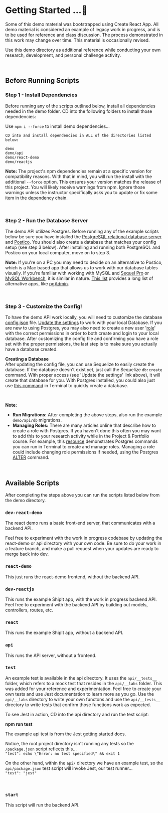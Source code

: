 # Getting Started ...🚀

Some of this demo material was bootstrapped using Create React App. All demo material is considered an example of legacy work in progress, and is to be used for reference and class discussion. The process demonstrated in this work may change over time. This material is occasionally revised. 

Use this demo directory as additional reference while conducting your own research, development, and personal challenge activity.  

<br>

## Before Running Scripts 

### Step 1 - Install Dependencies

Before running any of the scripts outlined below, install all dependencies needed in the demo folder. CD into the following folders to install those dependencies:  

Use `npm i --force` to install demo dependencies...

```
CD into and install dependencies in ALL of the directories listed below: 

demo
demo/api  
demo/react-demo  
demo/reactjs  

```

**Note:** The project's npm dependencies remain at a specific version for compatibility reasons. With that in mind, you will run the install with the additional `--force` option. This ensures your version matches the release of this project. You will likely receive warnings from npm. Ignore those warnings unless the instructor specifically asks you to update or fix some item in the dependency chain.

<br>

### Step 2 - Run the Database Server
The demo API utilizes Postgres. Before running any of the example scripts below be sure you have installed the [PostgreSQL relational database server](https://www.postgresql.org/) and [Postico](https://eggerapps.at/postico/). You should also create a database that matches your config setup (see step 3 below). After installing and running both PostgreSQL and Postico on your local computer, move on to step 3. 

**Note:** If you're on a PC you may need to decide on an alternative to Postico, which is a Mac based app that allows us to work with our database tables visually. If you're familiar with working with MySQL and [Sequel Pro](https://sequelpro.com/) or [MySQL Workbench](https://dev.mysql.com/doc/workbench/en/wb-intro.html), it is similar in nature. [This list](https://www.postgresql.org/download/products/1-administrationdevelopment-tools/) provides a long list of alternative apps, like [pgAdmin](https://www.pgadmin.org/). 


<br>

### Step 3 - Customize the Config!
To have the demo API work locally, you will need to customize the database [config.json](./api/db/config.json) file. [Update the settings](https://sequelize.org/docs/v7/other-topics/migrations/#configuration) to work with your local Database. If you are new to using Postgres, you may also need to create a new user '[role](https://www.postgresql.org/docs/current/sql-createrole.html)' with the correct permissions in order to both create and login to your local database. After customizing the config file and confirming you have a role set with the proper permissions, the last step is to make sure you actually have a database created. 


**Creating a Database**  
After updating the config file, you can use Sequelize to easily create the database. If the database doesn't exist yet, just call the Sequelize `db:create` command. With proper access (see 'Update the settings' link above), it will create that database for you. With Postgres installed, you could also just use [this command](https://www.postgresql.org/docs/current/tutorial-createdb.html) in Terminal to quickly create a database.   

<br>

**Note:** 

* **Run Migrations:** After completing the above steps, also run the example `demo/api/db` migrations. 
* **Managing Roles:** There are many articles online that describe how to create a role with Postgres. If you haven't done this often you may want to add this to your research activity while in the Project & Portfolio course. For example, this [resource](https://www.postgresqltutorial.com/postgresql-administration/postgresql-roles/) demonstrates Postgres commands you can run in Terminal to create and manage roles. Managing a role could include changing role permissions if needed, using the Postgres [ALTER](https://www.postgresql.org/docs/current/sql-alterrole.html) command.   


<br>


## Available Scripts

After completing the steps above you can run the scripts listed below from the demo directory. 


### `dev-react-demo`
The react demo runs a basic front-end server, that communicates with a backend API.  

Feel free to experiment with the work in progress codebase by updating the react-demo or api directory with your own code. Be sure to do your work in a feature branch, and make a pull request when your updates are ready to merge back into dev. 

### `react-demo`
This just runs the react-demo frontend, without the backend API.

### `dev-reactjs`
This runs the example ShipIt app, with the work in progress backend API. Feel free to experiment with the backend API by building out models, controllers, routes, etc. 

### `react`
This runs the example ShipIt app, without a backend API. 


### `api`
This runs the API server, without a frontend.


### `test`
An example test is available in the api directory. It uses the `api/__tests__` folder, which refers to a mock test that resides in the `api/__labs` folder. This was added for your reference and experimentation. Feel free to create your own tests and use Jest documentation to learn more as you go. Use the `api/__labs` directory to write your own functons and use the `api/__tests__` directory to write tests that confirm those functions work as expected.  

To see Jest in action, CD into the api directory and run the test script:   

**npm run test** 

The example api test is from the Jest [getting started](https://jestjs.io/docs/getting-started) docs.   

Notice, the root project directory isn't running any tests so the `/package.json` script reflects this...     
`"test": echo \"Error: no test specified\" && exit 1`  

On the other hand, within the `api/` directory we have an example test, so the `api/package.json` test script will invoke Jest, our test runner...    
`"test": "jest"`

<br> 

### `start`
This script will run the backend API. 
